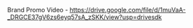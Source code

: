 Brand Promo Video - https://drive.google.com/file/d/1muVaA-_DRGCE37gV6zs6eyq57sA_zSKK/view?usp=drivesdk
